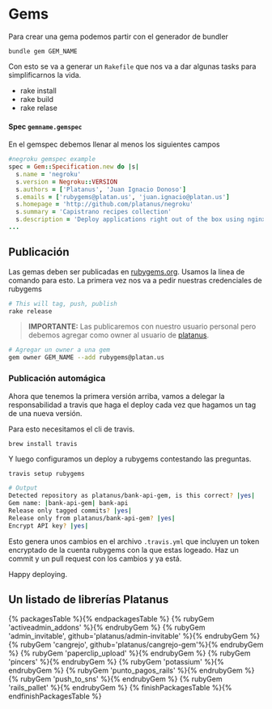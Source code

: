# Gems

Para crear una gema podemos partir con el generador de bundler

```
bundle gem GEM_NAME
```

Con esto se va a generar un `Rakefile` que nos va a dar algunas tasks para simplificarnos la vida.

- rake install
- rake build
- rake relase

#### Spec `gemname.gemspec`

En el gemspec debemos llenar al menos los siguientes campos

```ruby
#negroku gemspec example
spec = Gem::Specification.new do |s|
  s.name = 'negroku'
  s.version = Negroku::VERSION
  s.authors = ['Platanus', 'Juan Ignacio Donoso']
  s.emails = ['rubygems@platan.us', 'juan.ignacio@platan.us']
  s.homepage = 'http://github.com/platanus/negroku'
  s.summary = 'Capistrano recipes collection'
  s.description = 'Deploy applications right out of the box using nginx, unicorn, bower, rails, etc'
...
```

## Publicación

Las gemas deben ser publicadas en [rubygems.org](https://rubygems.org). Usamos la linea de comando para esto. La primera vez nos va a pedir nuestras credenciales de rubygems

```bash
# This will tag, push, publish
rake release
```

> **IMPORTANTE:** Las publicaremos con nuestro usuario personal pero debemos agregar como owner al usuario de [platanus](https://rubygems.org/profiles/platanus).

```bash
# Agregar un owner a una gem
gem owner GEM_NAME --add rubygems@platan.us
```

### Publicación automágica

Ahora que tenemos la primera versión arriba, vamos a delegar la responsabilidad a travis que haga el deploy cada vez que hagamos un tag de una nueva versión.

Para esto necesitamos el cli de travis.

```
brew install travis
```

Y luego configuramos un deploy a rubygems contestando las preguntas.

```bash
travis setup rubygems

# Output
Detected repository as platanus/bank-api-gem, is this correct? |yes|
Gem name: |bank-api-gem| bank-api
Release only tagged commits? |yes|
Release only from platanus/bank-api-gem? |yes|
Encrypt API key? |yes|
```

Esto genera unos cambios en el archivo `.travis.yml` que incluyen un token encryptado de la cuenta rubygems con la que estas logeado.
Haz un commit y un pull request con los cambios y ya está.

Happy deploying.

## Un listado de librerías Platanus

{% packagesTable %}{% endpackagesTable %}
  {% rubyGem 'activeadmin_addons' %}{% endrubyGem %}
  {% rubyGem 'admin_invitable', github='platanus/admin-invitable' %}{% endrubyGem %}
  {% rubyGem 'cangrejo', github='platanus/cangrejo-gem'%}{% endrubyGem %}
  {% rubyGem 'paperclip_upload' %}{% endrubyGem %}
  {% rubyGem 'pincers' %}{% endrubyGem %}
  {% rubyGem 'potassium' %}{% endrubyGem %}
  {% rubyGem 'punto_pagos_rails' %}{% endrubyGem %}
  {% rubyGem 'push_to_sns' %}{% endrubyGem %}
  {% rubyGem 'rails_pallet' %}{% endrubyGem %}
{% finishPackagesTable %}{% endfinishPackagesTable %}
